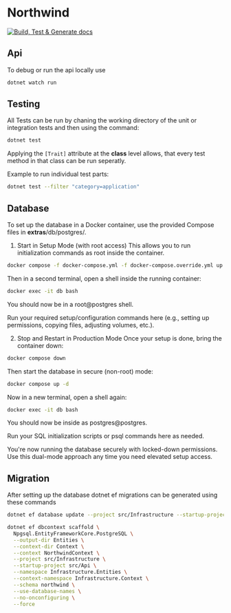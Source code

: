 # Northwind

[![Build, Test & Generate docs](https://github.com/domoar/Northwind-Api/actions/workflows/build.yaml/badge.svg)](https://github.com/domoar/Northwind-Api/actions/workflows/build.yaml)

## Api

To debug or run the api locally use 

```bash
dotnet watch run
```

## Testing

All Tests can be run by chaning the working directory of the unit or integration tests and then using the command:

```bash
dotnet test
```

Applying the `[Trait]` attribute at the **class** level allows, that every test method in that class can be run seperatly.

Example to run individual test parts:

```bash
dotnet test --filter "category=application"
```

## Database
To set up the database in a Docker container, use the provided Compose files in __extras__/db/postgres/.

1. Start in Setup Mode (with root access)
This allows you to run initialization commands as root inside the container.

```bash
docker compose -f docker-compose.yml -f docker-compose.override.yml up --build
```

Then in a second terminal, open a shell inside the running container:

```bash
docker exec -it db bash
```

You should now be in a root@postgres shell.

Run your required setup/configuration commands here (e.g., setting up permissions, copying files, adjusting volumes, etc.).

2. Stop and Restart in Production Mode
Once your setup is done, bring the container down:

```bash
docker compose down
```

Then start the database in secure (non-root) mode:

```bash
docker compose up -d
```

Now in a new terminal, open a shell again:

```bash
docker exec -it db bash
```

You should now be inside as postgres@postgres.

Run your SQL initialization scripts or psql commands here as needed.

You're now running the database securely with locked-down permissions. Use this dual-mode approach any time you need elevated setup access.

## Migration

After setting up the database dotnet ef migrations can be generated using these commands

```bash
dotnet ef database update --project src/Infrastructure --startup-project src/Api
```

```bash
dotnet ef dbcontext scaffold \
  Npgsql.EntityFrameworkCore.PostgreSQL \
  --output-dir Entities \
  --context-dir Context \
  --context NorthwindContext \
  --project src/Infrastructure \
  --startup-project src/Api \
  --namespace Infrastructure.Entities \
  --context-namespace Infrastructure.Context \
  --schema northwind \
  --use-database-names \
  --no-onconfiguring \
  --force
```
